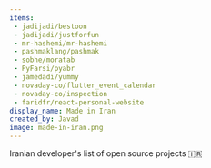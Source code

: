 ```yaml
---
items:
 - jadijadi/bestoon
 - jadijadi/justforfun
 - mr-hashemi/mr-hashemi
 - pashmaklang/pashmak
 - sobhe/moratab
 - PyFarsi/pyabr
 - jamedadi/yummy
 - novaday-co/flutter_event_calendar
 - novaday-co/inspection
 - faridfr/react-personal-website
display_name: Made in Iran
created_by: Javad
image: made-in-iran.png
---
```

Iranian developer's list of open source projects :iran:
